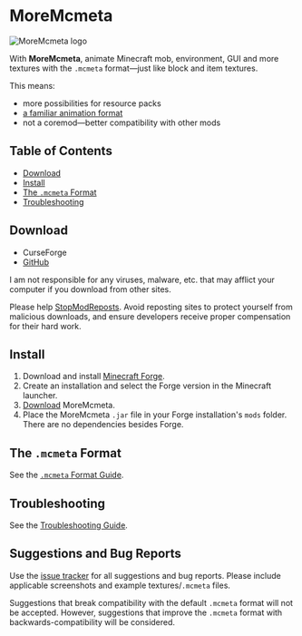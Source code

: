 # MoreMcmeta
![MoreMcmeta logo](https://github.com/soir20/MoreMcmeta/blob/main/src/main/resources/moremcmeta-logo-black.png?raw=true)

With **MoreMcmeta**, animate Minecraft mob, environment, GUI and more textures with the `.mcmeta` format—just like block and item textures.

This means:
* more possibilities for resource packs
* [a familiar animation format](#the-mcmeta-format)
* not a coremod—better compatibility with other mods

## Table of Contents
* [Download](#download)
* [Install](#install)
* [The `.mcmeta` Format](#the-mcmeta-format)
* [Troubleshooting](#troubleshooting)

## Download
* CurseForge
* [GitHub](https://github.com/soir20/MoreMcmeta/releases)

I am not responsible for any viruses, malware, etc. that may afflict your computer if you download from other sites.

Please help [StopModReposts](https://stopmodreposts.org/). Avoid reposting sites to protect yourself from malicious downloads, and ensure developers receive proper compensation for their hard work.

## Install
1. Download and install [Minecraft Forge](http://files.minecraftforge.net/).
2. Create an installation and select the Forge version in the Minecraft launcher.
3. [Download](#download) MoreMcmeta.
4. Place the MoreMcmeta `.jar` file in your Forge installation's `mods` folder. There are no dependencies besides Forge.

## The `.mcmeta` Format
See the [`.mcmeta` Format Guide](MCMETA-FORMAT.md).

## Troubleshooting
See the [Troubleshooting Guide](TROUBLESHOOTING.md).

## Suggestions and Bug Reports
Use the [issue tracker](https://github.com/soir20/MoreMcmeta/issues) for all suggestions and bug reports. Please include applicable screenshots and example textures/`.mcmeta` files.

Suggestions that break compatibility with the default `.mcmeta` format will not be accepted. However, suggestions that improve the `.mcmeta` format with backwards-compatibility will be considered.